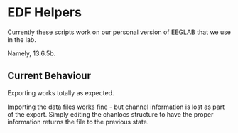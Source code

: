 # EDF Helpers
Currently these scripts work on our personal version of EEGLAB that we use in the lab.

Namely, 13.6.5b.

## Current Behaviour
Exporting works totally as expected.

Importing the data files works fine - but channel information is lost as part of the export. Simply editing the chanlocs structure to have the proper information returns the file to the previous state.
